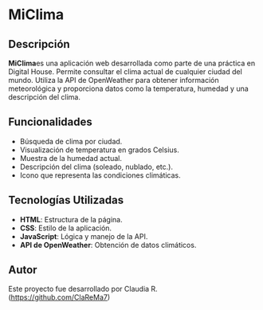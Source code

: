 # MiClima

## Descripción

**MiClima**es una aplicación web desarrollada como parte de una práctica en Digital House. Permite consultar el clima actual de cualquier ciudad del mundo. Utiliza la API de OpenWeather para obtener información meteorológica y proporciona datos como la temperatura, humedad y una descripción del clima.

## Funcionalidades

- Búsqueda de clima por ciudad.
- Visualización de temperatura en grados Celsius.
- Muestra de la humedad actual.
- Descripción del clima (soleado, nublado, etc.).
- Icono que representa las condiciones climáticas.

## Tecnologías Utilizadas

- **HTML**: Estructura de la página.
- **CSS**: Estilo de la aplicación.
- **JavaScript**: Lógica y manejo de la API.
- **API de OpenWeather**: Obtención de datos climáticos.

## Autor

Este proyecto fue desarrollado por Claudia R. (https://github.com/ClaReMa7)
